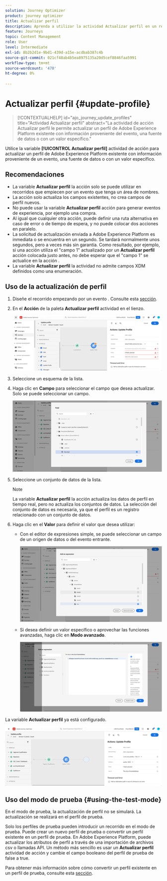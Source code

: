 ```yaml
---
solution: Journey Optimizer
product: journey optimizer
title: Actualizar perfil
description: Aprenda a utilizar la actividad Actualizar perfil en un recorrido
feature: Journeys
topic: Content Management
role: User
level: Intermediate
exl-id: 8b2b2d1e-9bd1-439d-a15e-acdbab387c4b
source-git-commit: 021cf48ab4b5ea8975135a20d5cef8846faa5991
workflow-type: tm+mt
source-wordcount: '470'
ht-degree: 0%

---
```


# Actualizar perfil {#update-profile}

>[!CONTEXTUALHELP]
>id="ajo_journey_update_profiles"
>title="Actividad Actualizar perfil"
>abstract="La actividad de acción Actualizar perfil le permite actualizar un perfil de Adobe Experience Platform existente con información proveniente del evento, una fuente de datos o con un valor específico."

Utilice la variable **[!UICONTROL Actualizar perfil]** actividad de acción para actualizar un perfil de Adobe Experience Platform existente con información proveniente de un evento, una fuente de datos o con un valor específico.

## Recomendaciones

* La variable **Actualizar perfil** la acción solo se puede utilizar en recorridos que empiecen por un evento que tenga un área de nombres.
* La acción solo actualiza los campos existentes, no crea campos de perfil nuevos.
* No puede usar la variable **Actualizar perfil** acción para generar eventos de experiencia, por ejemplo una compra.
* Al igual que cualquier otra acción, puede definir una ruta alternativa en caso de error o de tiempo de espera, y no puede colocar dos acciones en paralelo.
* La solicitud de actualización enviada a Adobe Experience Platform es inmediata o se encuentra en un segundo. Se tardará normalmente unos segundos, pero a veces más sin garantía. Como resultado, por ejemplo, si una acción utiliza el &quot;campo 1&quot; actualizado por un **Actualizar perfil** acción colocada justo antes, no debe esperar que el &quot;campo 1&quot; se actualice en la acción .
* La variable **Actualizar perfil** la actividad no admite campos XDM definidos como una enumeración.

## Uso de la actualización de perfil

1. Diseñe el recorrido empezando por un evento . Consulte esta [sección](../building-journeys/journey.md).

1. En el **Acción** de la paleta **Actualizar perfil** actividad en el lienzo.

   ![](assets/profileupdate0.png)

1. Seleccione un esquema de la lista.

1. Haga clic en **Campo** para seleccionar el campo que desea actualizar. Solo se puede seleccionar un campo.

   ![](assets/profileupdate2.png)

1. Seleccione un conjunto de datos de la lista.

   >[!NOTE]
   >
   >La variable **Actualizar perfil** la acción actualiza los datos de perfil en tiempo real, pero no actualiza los conjuntos de datos. La selección del conjunto de datos es necesaria, ya que el perfil es un registro relacionado con un conjunto de datos.

1. Haga clic en el **Valor** para definir el valor que desea utilizar:

   * Con el editor de expresiones simple, se puede seleccionar un campo de un origen de datos o del evento entrante.

      ![](assets/profileupdate4.png)

   * Si desea definir un valor específico o aprovechar las funciones avanzadas, haga clic en **Modo avanzado**.

      ![](assets/profileupdate3.png)

La variable **Actualizar perfil** ya está configurado.

![](assets/profileupdate1.png)


## Uso del modo de prueba {#using-the-test-mode}

En el modo de prueba, la actualización de perfil no se simulará. La actualización se realizará en el perfil de prueba.

Solo los perfiles de prueba pueden introducir un recorrido en el modo de prueba. Puede crear un nuevo perfil de prueba o convertir un perfil existente en un perfil de prueba. En Adobe Experience Platform, puede actualizar los atributos de perfil a través de una importación de archivos csv o llamadas API. Un método más sencillo es usar un **Actualizar perfil** actividad de acción y cambie el campo booleano del perfil de prueba de false a true.

Para obtener más información sobre cómo convertir un perfil existente en un perfil de prueba, consulte esta [sección](../segment/creating-test-profiles.md#create-test-profiles-csv).
